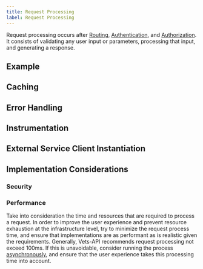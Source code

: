 ```yaml
---
title: Request Processing
label: Request Processing
---
```

Request processing occurs after [Routing](./Routing.md), [Authentication](./authentication), and [Authorization](./authorization). It consists of validating any user input or parameters, processing that input, and generating a response.

## Example

## Caching

## Error Handling

## Instrumentation

## External Service Client Instantiation

## Implementation Considerations

### Security

### Performance

Take into consideration the time and resources that are required to process a request. In order to improve the user experience and prevent resource exhaustion at the infrastructure level, try to minimize the request process time, and ensure that implementations are as performant as is realistic given the requirements. Generally, Vets-API recommends request processing not exceed 100ms. If this is unavoidable, consider running the process [asynchronously](./AsynchronousProcessing.md), and ensure that the user experience takes this processing time into account.
